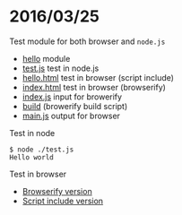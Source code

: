 # 2016/03/25

Test module for both browser and `node.js`

- [hello](hello) module
- [test.js](test.js) test in node.js
- [hello.html](hello.html) test in browser (script include)
- [index.html](index.html) test in browser (browserify)
- [index.js](index.js) input for browerify
- [build](build) (browerify build script)
- [main.js](main.js) output for browser

Test in node

```shell
$ node ./test.js 
Hello world
```

Test in browser

- [Browserify version](https://bigdata-mindstorms.github.io/node-playground/ontouchstart/2016/03/25/index.html)
- [Script include version](https://bigdata-mindstorms.github.io/node-playground/ontouchstart/2016/03/25/hello.html)
